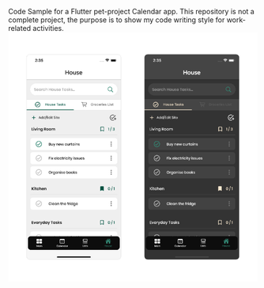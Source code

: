 Code Sample for a Flutter pet-project Calendar app. This repository is not a complete project, the purpose is to show my code writing style for work-related activities.
![Code Samp](assets/img.png)
